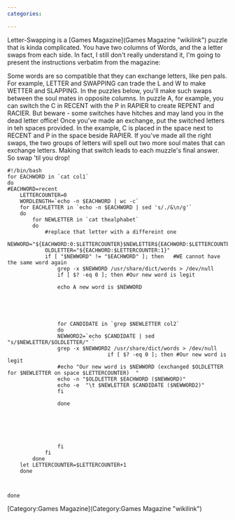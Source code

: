 ```yaml
---
categories:

---
```

Letter-Swapping is a [Games Magazine](Games Magazine "wikilink") puzzle
that is kinda complicated. You have two columns of Words, and the a
letter swaps from each side. In fact, I still don't really understand
it, I'm going to present the instructions verbatim from the magazine:

Some words are so compatible that they can exchange letters, like pen
pals. For example, LETTER and SWAPPING can trade the L and W to make
WETTER and SLAPPING. In the puzzles below, you'll make such swaps
between the soul mates in opposite columns. In puzzle A, for example,
you can switch the C in RECENT with the P in RAPIER to create REPENT and
RACIER. But beware - some switches have hitches and may land you in the
dead letter office! Once you've made an exchange, put the switched
letters in teh spaces provided. In the example, C is placed in the space
next to RECENT and P in the space beside RAPIER. If you've made all the
right swaps, the two groups of letters will spell out two more soul
mates that can exchange letters. Making that switch leads to each
muzzle's final answer. So swap 'til you drop!

    #!/bin/bash
    for EACHWORD in `cat col1` 
    do
    #EACHWORD=recent
        LETTERCOUNTER=0
        WORDLENGTH=`echo -n $EACHWORD | wc -c`
        for EACHLETTER in `echo -n $EACHWORD | sed 's/./&\n/g'`
        do
            for NEWLETTER in `cat thealphabet`
            do  
                #replace that letter with a differeint one
                NEWWORD="${EACHWORD:0:$LETTERCOUNTER}$NEWLETTER${EACHWORD:$LETTERCOUNTER+1:$WORDLENGTH}"
                OLDLETTER="${EACHWORD:$LETTERCOUNTER:1}"
                if [ "$NEWWORD" != "$EACHWORD" ]; then   #WE cannot have the same word again
                    grep -x $NEWWORD /usr/share/dict/words > /dev/null
                    if [ $? -eq 0 ]; then #Our new word is legit
                        
                    echo A new word is $NEWWORD
                                


                        

                    for CANDIDATE in `grep $NEWLETTER col2`
                    do
                    NEWWORD2=`echo $CANDIDATE | sed "s/$NEWLETTER/$OLDLETTER/" `
                    grep -x $NEWWORD2 /usr/share/dict/words > /dev/null
                                    if [ $? -eq 0 ]; then #Our new word is legit
                    #echo "Our new word is $NEWWORD (exchanged $OLDLETTER for $NEWLETTER on space $LETTERCOUNTER)  "
                    echo -n "$OLDLETTER $EACHWORD ($NEWWORD)"
                    echo -e  "\t $NEWLETTER $CANDIDATE ($NEWWORD2)"
                    fi
                    
                    done
                                            





                    fi
                fi 
            done
        let LETTERCOUNTER=$LETTERCOUNTER+1
        done
            


    done

[Category:Games Magazine](Category:Games Magazine "wikilink")
